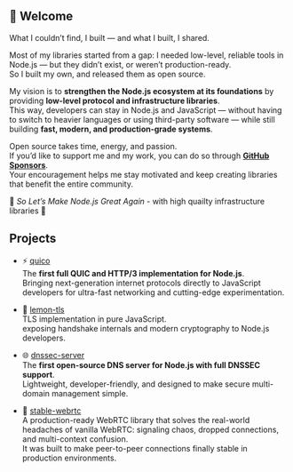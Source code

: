## 👋 Welcome

What I couldn’t find, I built — and what I built, I shared.  

Most of my libraries started from a gap: I needed low-level, reliable tools in Node.js — but they didn’t exist, or weren’t production-ready.  
So I built my own, and released them as open source.  

My vision is to **strengthen the Node.js ecosystem at its foundations** by providing **low-level protocol and infrastructure libraries**.  
This way, developers can stay in Node.js and JavaScript — without having to switch to heavier languages or using third-party software — while still building **fast, modern, and production-grade systems**.  

Open source takes time, energy, and passion.  
If you’d like to support me and my work, you can do so through **[GitHub Sponsors](https://github.com/sponsors/colocohen)**.  
Your encouragement helps me stay motivated and keep creating libraries that benefit the entire community.  

🧢 *So Let’s Make Node.js Great Again* - with high quailty infrastructure libraries 🦾


## Projects

- ⚡ [quico](https://github.com/colocohen/quico)  
  The **first full QUIC and HTTP/3 implementation for Node.js**.  
  Bringing next-generation internet protocols directly to JavaScript developers for ultra-fast networking and cutting-edge experimentation.

- 🍋 [lemon-tls](https://github.com/colocohen/lemon-tls)  
  TLS implementation in pure JavaScript.  
  exposing handshake internals and modern cryptography to Node.js developers. 

- 🌐 [dnssec-server](https://github.com/colocohen/dnssec-server)  
  The **first open-source DNS server for Node.js with full DNSSEC support**.  
  Lightweight, developer-friendly, and designed to make secure multi-domain management simple.

- 🎥 [stable-webrtc](https://github.com/colocohen/stable-webrtc)  
  A production-ready WebRTC library that solves the real-world headaches of vanilla WebRTC: signaling chaos, dropped connections, and multi-context confusion.  
  It was built to make peer-to-peer connections finally stable in production environments.


<!--

- 📧 [email-server](https://github.com/colocohen/email-server)  
  A flexible Node.js mail server that focuses on simplicity.  
  It allows developers to send and receive emails without the heavy setup of traditional mail software.

-->
